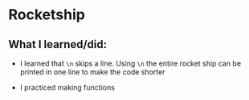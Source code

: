 # Rocketship

## What I learned/did:

* I learned that `\n` skips a line. Using `\n` the entire rocket ship can be printed in one line to make the code shorter

* I practiced making functions
